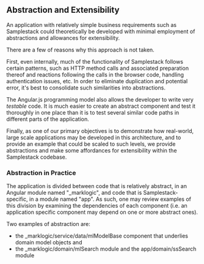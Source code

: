 ## Abstraction and Extensibility

An application with relatively simple business requirements such as Samplestack could theoretically be developed with minimal employment of abstractions and allowances for extensibility.

There are a few of reasons why this approach is not taken.

First, even internally, much of the functionality of Samplestack follows certain patterns, such as HTTP method calls and associated preparation thereof and reactions following the calls in the browser code, handling authentication issues, etc. In order to eliminate duplication and potential error, it's best to consolidate such similarities into abstractions.

The Angular.js programming model also allows the developer to write very *testable* code. It is much easier to create an abstract component and test it thoroughly in one place than it is to test several similar code paths in different parts of the application.

Finally, as one of our primary objectives is to demonstrate how real-world, large scale applications may be developed in this architecture, and to provide an example that could be scaled to such levels, we provide abstractions and make some affordances for extensibility within the Samplestack codebase.

### Abstraction in Practice

The application is divided between code that is relatively abstract, in an Angular module named "\_marklogic", and code that is Samplestack-specific, in a module named "app". As such, one may review examples of this division by examining the dependencies of each component (i.e. an application specific component may depend on one or more abstract ones).

Two examples of abstraction are:

- the _marklogic/service/data/mlModelBase component that underlies domain model objects and
- the _marklogic/domain/mlSearch module and the app/domain/ssSearch module
